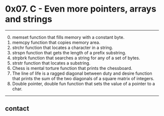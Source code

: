 # 0x07. C - Even more pointers, arrays and strings
---
0. memset
function that fills memory with a constant byte.
1. memcpy
function that copies memory area.
2. strchr
function that locates a character in a string.
3. strspn
function that gets the length of a prefix substring.
4. strpbrk
function that searches a string for any of a set of bytes.
5. strstr
function that locates a substring.
6. Chess is mental torture
function that prints the chessboard.
7. The line of life is a ragged diagonal between duty and desire
function that prints the sum of the two diagonals of a square matrix of integers.
8. Double pointer, double fun
function that sets the value of a pointer to a char.
---
## contact

